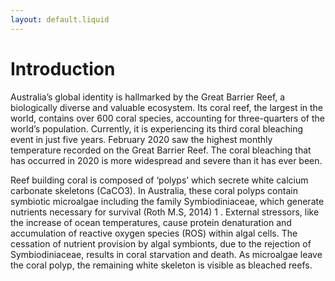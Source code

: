 ```yaml
---
layout: default.liquid
---
```


# Introduction

Australia’s global identity is hallmarked by the Great Barrier Reef, a biologically diverse and valuable ecosystem. Its coral reef, the largest in the world, contains over 600 coral species, accounting for three-quarters of the world’s population. Currently, it is experiencing its third coral bleaching event in just five years. February 2020 saw the highest monthly temperature recorded on the Great Barrier Reef. The coral bleaching that has occurred in 2020 is more widespread and severe than it has ever been.

Reef building coral is composed of ‘polyps’ which secrete white calcium carbonate skeletons (CaCO3). In Australia, these coral polyps contain symbiotic microalgae including the family Symbiodiniaceae, which generate nutrients necessary for survival (Roth M.S, 2014) 1 . External stressors, like the increase of ocean temperatures, cause protein denaturation and accumulation of reactive oxygen species (ROS) within algal cells. The cessation of nutrient provision by algal symbionts, due to the rejection of Symbiodiniaceae, results in coral starvation and death. As microalgae leave the coral polyp, the remaining white skeleton is visible as bleached reefs.
